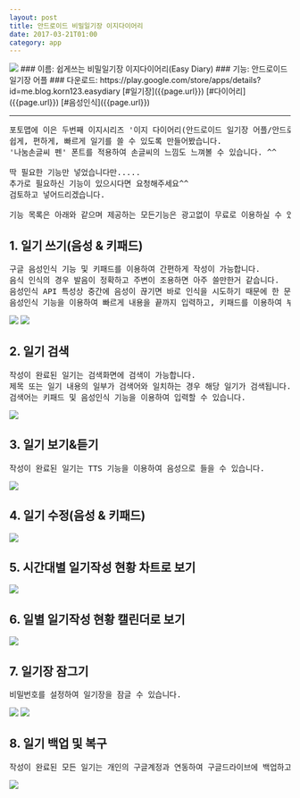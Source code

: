 ```yaml
---
layout: post
title: 안드로이드 비밀일기장 이지다이어리
date: 2017-03-21T01:00
category: app
---
```


<img class="fit image" src="/images/post/app_easydiary01.png">
### 이름: 쉽게쓰는 비밀일기장 이지다이어리(Easy Diary)
### 기능: 안드로이드 일기장 어플
### 다운로드: https://play.google.com/store/apps/details?id=me.blog.korn123.easydiary
[#일기장]({{page.url}}) [#다이어리]({{page.url}}) [#음성인식]({{page.url}})

---

<pre>
포토맵에 이은 두번째 이지시리즈 '이지 다이어리(안드로이드 일기장 어플/안드로이드 다이어리 어플)'입니다.
쉽게, 편하게, 빠르게 일기를 쓸 수 있도록 만들어봤습니다.
'나눔손글씨 펜' 폰트를 적용하여 손글씨의 느낌도 느껴볼 수 있습니다. ^^

딱 필요한 기능만 넣었습니다만.....
추가로 필요하신 기능이 있으시다면 요청해주세요^^
검토하고 넣어드리겠습니다.

기능 목록은 아래와 같으며 제공하는 모든기능은 광고없이 무료로 이용하실 수 있습니다.
</pre>


## 1. 일기 쓰기(음성 & 키패드)
<pre>
구글 음성인식 기능 및 키패드를 이용하여 간편하게 작성이 가능합니다.
음식 인식의 경우 발음이 정확하고 주변이 조용하면 아주 쓸만한거 같습니다.
음성인식 API 특성상 중간에 음성이 끊기면 바로 인식을 시도하기 때문에 한 문장씩 끊어서 입력하는것이 효율적입니다.
음성인식 기능을 이용하여 빠르게 내용을 끝까지 입력하고, 키패드를 이용하여 부분적으로 수정하면 빠르고 간편하게 일기를 적을 수 있습니다.
</pre>
<img class="fit image" src="/images/post/app_easydiary02_01.png">
<img class="fit image" src="/images/post/app_easydiary02_02.png">

## 2. 일기 검색
<pre>
작성이 완료된 일기는 검색화면에 검색이 가능합니다.
제목 또는 일기 내용의 일부가 검색어와 일치하는 경우 해당 일기가 검색됩니다.
검색어는 키패드 및 음성인식 기능을 이용하여 입력할 수 있습니다.
</pre>
<img class="fit image" src="/images/post/app_easydiary03.png">

## 3. 일기 보기&듣기
<pre>
작성이 완료된 일기는 TTS 기능을 이용하여 음성으로 들을 수 있습니다.
</pre>
<img class="fit image" src="/images/post/app_easydiary04.png">

## 4. 일기 수정(음성 & 키패드)
<img class="fit image" src="/images/post/app_easydiary05.png">

## 5. 시간대별 일기작성 현황 차트로 보기
<img class="fit image" src="/images/post/app_easydiary07.png">

## 6. 일별 일기작성 현황 캘린더로 보기
<img class="fit image" src="/images/post/app_easydiary08.png">

## 7. 일기장 잠그기
<pre>
비밀번호를 설정하여 일기장을 잠글 수 있습니다.
</pre>
<img class="fit image" src="/images/post/app_easydiary09_01.png">
<img class="fit image" src="/images/post/app_easydiary09_02.png">

## 8. 일기 백업 및 복구
<pre>
작성이 완료된 모든 일기는 개인의 구글계정과 연동하여 구글드라이브에 백업하고 다른 디바이스에서 복구할 수 있습니다.
</pre>
<img class="fit image" src="/images/post/app_easydiary06.png">





